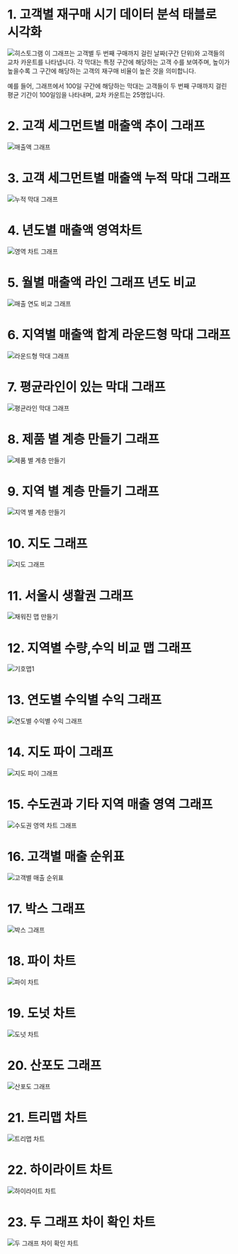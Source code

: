 # 1. 고객별 재구매 시기 데이터 분석 태블로 시각화

![히스토그램](https://github.com/son-jy/tableau_graph/blob/main/%ED%9E%88%EC%8A%A4%ED%86%A0%EA%B7%B8%EB%9E%A8.png)
이 그래프는 고객별 두 번째 구매까지 걸린 날짜(구간 단위)와 고객들의 교차 카운트를 나타냅니다. 각 막대는 특정 구간에 해당하는 고객 수를 보여주며, 높이가 높을수록 그 구간에 해당하는 고객의 재구매 비율이 높은 것을 의미합니다. 

예를 들어, 그래프에서 100일 구간에 해당하는 막대는 고객들이 두 번째 구매까지 걸린 평균 기간이 100일임을 나타내며, 교차 카운트는 25명입니다.


# 2. 고객 세그먼트별 매출액 추이 그래프

![매출액 그래프](https://github.com/son-jy/tableau_graph/blob/main/%EC%9D%B4%EC%A4%91%EC%B6%95.png)


# 3. 고객 세그먼트별 매출액 누적 막대 그래프

![누적 막대 그래프](https://github.com/son-jy/tableau_graph/blob/main/%EC%9D%B4%EC%A4%91%EC%B6%95%20%EB%88%84%EC%A0%81%EB%A7%89%EB%8C%80%EA%B7%B8%EB%9E%98%ED%94%84.png)


# 4. 년도별 매출액 영역차트

![영역 차트 그래프](https://github.com/son-jy/tableau_graph/blob/main/%EC%9D%B4%EC%A4%91%EC%B6%95%20%EC%98%81%EC%97%AD%EC%B0%A8%ED%8A%B8.png)


# 5. 월별 매출액 라인 그래프 년도 비교

![매출 연도 비교 그래프](https://github.com/son-jy/tableau_graph/blob/main/%EB%A7%A4%EC%B6%9C%20%EC%97%B0%EB%8F%84%20%EB%B9%84%EA%B5%90.png)


# 6. 지역별 매출액 합계 라운드형 막대 그래프

![라운드형 막대 그래프](https://github.com/son-jy/tableau_graph/blob/main/%EB%9D%BC%EC%9A%B4%EB%93%9C%ED%98%95%20%EB%A7%89%EB%8C%80%EC%B0%A8%ED%8A%B8.png)


# 7. 평균라인이 있는 막대 그래프

![평균라인 막대 그래프](https://github.com/son-jy/tableau_graph/blob/main/%ED%8F%89%EA%B7%A0%20%EA%B8%B0%EC%A4%80%20%EC%B0%A8%ED%8A%B8.png)


# 8. 제품 별 계층 만들기 그래프

![제품 별 계층 만들기](https://github.com/son-jy/tableau_graph/blob/main/%EC%A0%9C%ED%92%88%EB%B3%84%20%EA%B3%84%EC%B8%B5%EB%A7%8C%EB%93%A4%EA%B8%B0.png)


# 9. 지역 별 계층 만들기 그래프

![지역 별 계층 만들기](https://github.com/son-jy/tableau_graph/blob/main/%EC%A7%80%EC%97%AD%EB%B3%84%20%EA%B3%84%EC%B8%B5%EB%A7%8C%EB%93%A4%EA%B8%B0.png)


# 10. 지도 그래프

![지도 그래프](https://github.com/son-jy/tableau_graph/blob/main/%EC%A7%80%EB%A6%AC%EC%A0%81%20%EC%97%AD%ED%95%A0%20%EB%B6%80%EC%97%AC%ED%95%98%EA%B8%B0.png)


# 11. 서울시 생활권 그래프

![채워진 맵 만들기](https://github.com/son-jy/tableau_graph/blob/main/%EC%B1%84%EC%9B%8C%EC%A7%84%20%EB%A7%B5%20%EB%A7%8C%EB%93%A4%EA%B8%B0.png)


# 12. 지역별 수량,수익 비교 맵 그래프

![기호맵1](https://github.com/son-jy/tableau_graph/blob/main/%EA%B8%B0%ED%98%B8%EB%A7%B51.png)


# 13. 연도별 수익별 수익 그래프

![연도별 수익별 수익 그래프](https://github.com/son-jy/tableau_graph/blob/main/%EC%97%B0%EB%8F%84%EB%B3%84%20%EC%88%98%EC%9D%B5%EB%B3%84%20%EC%88%98%EC%9D%B5%20%EA%B7%B8%EB%9E%98%ED%94%84.png)


# 14. 지도 파이 그래프

![지도 파이 그래프](https://github.com/son-jy/tableau_graph/blob/main/%EC%A7%80%EB%8F%84%20%ED%8C%8C%EC%9D%B4%20%EC%B0%A8%ED%8A%B8%20%EA%B7%B8%EB%9E%98%ED%94%84.png)


# 15. 수도권과 기타 지역 매출 영역 그래프

![수도권 영역 차트 그래프](https://github.com/son-jy/tableau_graph/blob/main/%EC%88%98%EB%8F%84%EA%B6%8C%20%EC%98%81%EC%97%AD%20%EC%B0%A8%ED%8A%B8(%EA%B7%B8%EB%A3%B9).png)


# 16. 고객별 매출 순위표

![고객별 매출 순위표](https://github.com/son-jy/tableau_graph/blob/main/%EB%A7%A4%EC%B6%9C%20%EC%83%81%EC%9C%84%20%EA%B3%A0%EA%B0%9D%20%ED%91%9C(%EC%A7%91%ED%95%A9).png)


# 17. 박스 그래프

![박스 그래프](https://github.com/son-jy/tableau_graph/blob/main/%EB%B0%95%EC%8A%A4%20%EA%B7%B8%EB%9E%98%ED%94%84.png)


# 18. 파이 차트

![파이 차트](https://github.com/son-jy/tableau_graph/blob/main/%ED%8C%8C%EC%9D%B4%20%EC%B0%A8%ED%8A%B8.png)


# 19. 도넛 차트

![도넛 차트](https://github.com/son-jy/tableau_graph/blob/main/%EB%8F%84%EB%84%9B%20%EC%B0%A8%ED%8A%B8.png)


# 20. 산포도 그래프

![산포도 그래프](https://github.com/son-jy/tableau_graph/blob/main/%ED%95%A0%EC%9D%B8%EC%9C%A8.png)


# 21. 트리맵 차트

![트리맵 차트](https://github.com/son-jy/tableau_graph/blob/main/%ED%8A%B8%EB%A6%AC%EB%A7%B5%20%EC%B0%A8%ED%8A%B8.png)


# 22. 하이라이트 차트

![하이라이트 차트](https://github.com/son-jy/tableau_graph/blob/main/%ED%95%98%EC%9D%B4%EB%9D%BC%EC%9D%B4%ED%8A%B8%20%EC%B0%A8%ED%8A%B8.png)


# 23. 두 그래프 차이 확인 차트

![두 그래프 차이 확인 차트](https://github.com/son-jy/tableau_graph/blob/main/%EB%91%90%20%EA%B7%B8%EB%9E%98%ED%94%84%20%EC%B0%A8%EC%9D%B4%20%EB%B9%84%EA%B5%90%20.png)
